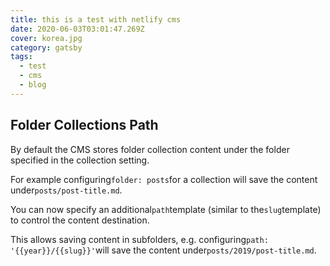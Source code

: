 ```yaml
---
title: this is a test with netlify cms
date: 2020-06-03T03:01:47.269Z
cover: korea.jpg
category: gatsby
tags:
  - test
  - cms
  - blog
---
```

<!--StartFragment-->

## Folder Collections Path

By default the CMS stores folder collection content under the folder specified in the collection setting.

For example configuring`folder: posts`for a collection will save the content under`posts/post-title.md`.

You can now specify an additional`path`template (similar to the`slug`template) to control the content destination.

This allows saving content in subfolders, e.g. configuring`path: '{{year}}/{{slug}}'`will save the content under`posts/2019/post-title.md`.

<!--EndFragment-->